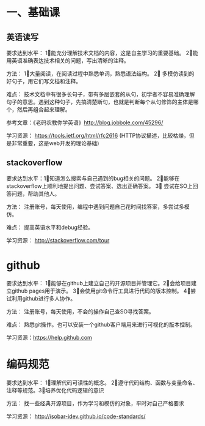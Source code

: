 一、基础课
==

英语读写
--

要求达到水平： 1⃣️能充分理解技术文档的内容，这是自主学习的重要基础。 2⃣️能用英语准确表达技术相关的问题，写出清晰的注释。

方法： 1⃣️大量阅读，在阅读过程中熟悉单词，熟悉语法结构。 2⃣️ 多模仿读到的好句子，用它们写文档和注释。

难点： 技术文档中有很多长句子，带有多层嵌套的从句，初学者不容易准确理解句子的意思。遇到这种句子，先搞清楚断句，也就是判断每个从句修饰的主体是哪个，然后再组合起来理解。

参考文章：《老码农教你学英语》http://blog.jobbole.com/45296/

学习资源： https://tools.ietf.org/html/rfc2616  (HTTP协议描述，比较枯燥，但是非常重要，这是web开发的理论基础)


stackoverflow
--

要求达到水平：1⃣️知道怎么搜索与自己遇到的bug相关的问题。 2⃣️能够在stackoverflow上顺利地提出问题、尝试答案、选出正确答案。 3⃣️ 尝试在SO上回答问题，帮助其他人。

方法： 注册账号，每天使用，编程中遇到问题自己花时间找答案，多尝试多模仿。

难点： 提高英语水平和debug经验。

学习资源： http://stackoverflow.com/tour


github
==

要求达到水平： 1⃣️能够在github上建立自己的开源项目并管理它。2⃣️会给项目建立github pages用于演示。 3⃣️会使用git命令行工具进行代码的版本控制。 4⃣️尝试利用github进行多人协作。

方法： 注册账号，每天使用，不会的操作自己查SO寻找答案。

难点： 熟悉git操作。也可以安装一个github客户端用来进行可视化的版本控制。

学习资源：https://help.github.com


编码规范
==

要求达到水平： 1⃣️理解代码可读性的概念。 2⃣️遵守代码结构、函数与变量命名、注释等规范。3⃣️培养优化代码逻辑的意识

方法： 找一些经典开源项目，作为学习和模仿的对象，平时对自己严格要求

学习资源： http://isobar-idev.github.io/code-standards/
